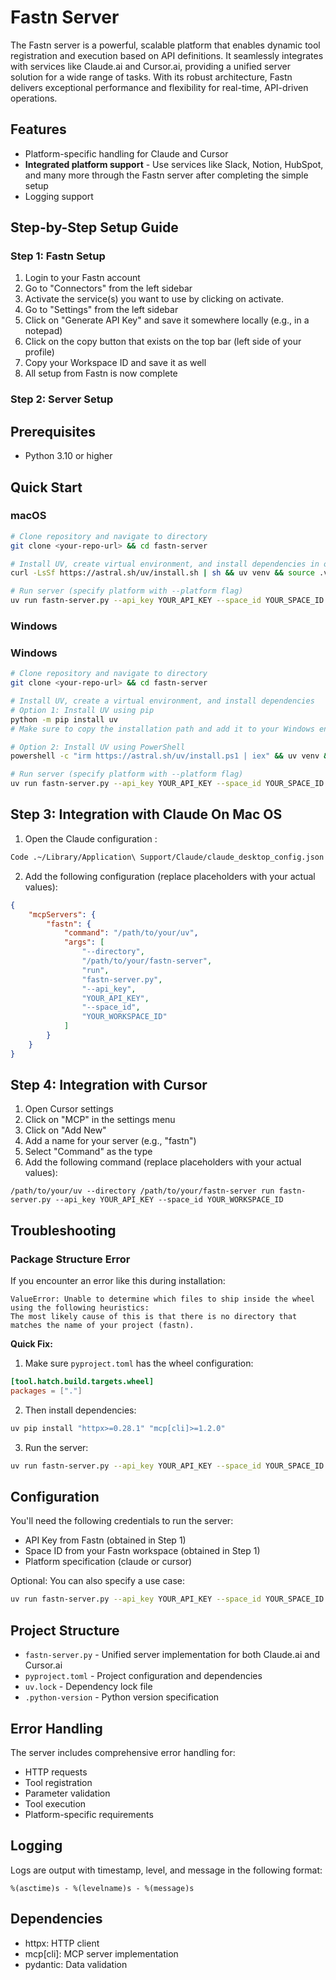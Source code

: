 # Fastn Server

The Fastn server is a powerful, scalable platform that enables dynamic tool registration and execution based on API definitions. It seamlessly integrates with services like Claude.ai and Cursor.ai, providing a unified server solution for a wide range of tasks. With its robust architecture, Fastn delivers exceptional performance and flexibility for real-time, API-driven operations.

## Features

- Platform-specific handling for Claude and Cursor
- **Integrated platform support** - Use services like Slack, Notion, HubSpot, and many more through the Fastn server after completing the simple setup
- Logging support

## Step-by-Step Setup Guide

### Step 1: Fastn Setup

1. Login to your Fastn account
2. Go to "Connectors" from the left sidebar
3. Activate the service(s) you want to use by clicking on activate.
4. Go to "Settings" from the left sidebar
5. Click on "Generate API Key" and save it somewhere locally (e.g., in a notepad)
6. Click on the copy button that exists on the top bar (left side of your profile)
7. Copy your Workspace ID and save it as well
8. All setup from Fastn is now complete

### Step 2: Server Setup

## Prerequisites

- Python 3.10 or higher

## Quick Start

### macOS

```bash
# Clone repository and navigate to directory
git clone <your-repo-url> && cd fastn-server

# Install UV, create virtual environment, and install dependencies in one go
curl -LsSf https://astral.sh/uv/install.sh | sh && uv venv && source .venv/bin/activate && uv pip install -e .

# Run server (specify platform with --platform flag)
uv run fastn-server.py --api_key YOUR_API_KEY --space_id YOUR_SPACE_ID 
```

### Windows

### Windows

```bash
# Clone repository and navigate to directory
git clone <your-repo-url> && cd fastn-server

# Install UV, create a virtual environment, and install dependencies
# Option 1: Install UV using pip
python -m pip install uv
# Make sure to copy the installation path and add it to your Windows environment variables.

# Option 2: Install UV using PowerShell
powershell -c "irm https://astral.sh/uv/install.ps1 | iex" && uv venv && .venv\Scripts\activate && uv pip install -e .

# Run server (specify platform with --platform flag)
uv run fastn-server.py --api_key YOUR_API_KEY --space_id YOUR_SPACE_ID 
```

## Step 3: Integration with Claude On Mac OS

1. Open the Claude configuration :
```bash
Code .~/Library/Application\ Support/Claude/claude_desktop_config.json
```

2. Add the following configuration (replace placeholders with your actual values):
```json
{
    "mcpServers": {
        "fastn": {
            "command": "/path/to/your/uv",
            "args": [
                "--directory",
                "/path/to/your/fastn-server",
                "run",
                "fastn-server.py",
                "--api_key",
                "YOUR_API_KEY",
                "--space_id",
                "YOUR_WORKSPACE_ID"
            ]
        }
    }
}
```

## Step 4: Integration with Cursor

1. Open Cursor settings
2. Click on "MCP" in the settings menu
3. Click on "Add New"
4. Add a name for your server (e.g., "fastn")
5. Select "Command" as the type
6. Add the following command (replace placeholders with your actual values):
```
/path/to/your/uv --directory /path/to/your/fastn-server run fastn-server.py --api_key YOUR_API_KEY --space_id YOUR_WORKSPACE_ID
```

## Troubleshooting

### Package Structure Error

If you encounter an error like this during installation:
```
ValueError: Unable to determine which files to ship inside the wheel using the following heuristics:
The most likely cause of this is that there is no directory that matches the name of your project (fastn).
```

**Quick Fix:**
1. Make sure `pyproject.toml` has the wheel configuration:
```toml
[tool.hatch.build.targets.wheel]
packages = ["."]
```

2. Then install dependencies:
```bash
uv pip install "httpx>=0.28.1" "mcp[cli]>=1.2.0"
```

3. Run the server:
```bash
uv run fastn-server.py --api_key YOUR_API_KEY --space_id YOUR_SPACE_ID
```

## Configuration

You'll need the following credentials to run the server:

- API Key from Fastn (obtained in Step 1)
- Space ID from your Fastn workspace (obtained in Step 1)
- Platform specification (claude or cursor)

Optional: You can also specify a use case:
```bash
uv run fastn-server.py --api_key YOUR_API_KEY --space_id YOUR_SPACE_ID
```

## Project Structure

- `fastn-server.py` - Unified server implementation for both Claude.ai and Cursor.ai
- `pyproject.toml` - Project configuration and dependencies
- `uv.lock` - Dependency lock file
- `.python-version` - Python version specification


## Error Handling

The server includes comprehensive error handling for:
- HTTP requests
- Tool registration
- Parameter validation
- Tool execution
- Platform-specific requirements

## Logging

Logs are output with timestamp, level, and message in the following format:
```
%(asctime)s - %(levelname)s - %(message)s
```

## Dependencies

- httpx: HTTP client
- mcp[cli]: MCP server implementation
- pydantic: Data validation
